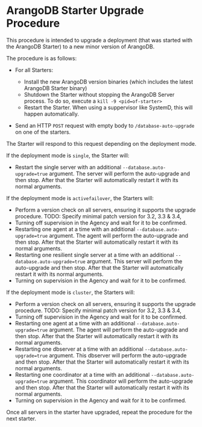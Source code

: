 # ArangoDB Starter Upgrade Procedure

This procedure is intended to upgrade a deployment (that was started with the ArangoDB Starter)
to a new minor version of ArangoDB.

The procedure is as follows:

- For all Starters:
  - Install the new ArangoDB version binaries (which includes the latest ArangoDB Starter binary)
  - Shutdown the Starter without stopping the ArangoDB Server process.
    To do so, execute a `kill -9 <pid=of-starter>`
  - Restart the Starter. When using a suppervisor like SystemD, this will happen automatically.

- Send an HTTP `POST` request with empty body to `/database-auto-upgrade` on one of the starters.

The Starter will respond to this request depending on the deployment mode.

If the deployment mode is `single`, the Starter will:

- Restart the single server with an additional `--database.auto-upgrade=true` argument.
  The server will perform the auto-upgrade and then stop.
  After that the Starter will automatically restart it with its normal arguments.

If the deployment mode is `activefailover`, the Starters will:

- Perform a version check on all servers, ensuring it supports the upgrade procedure.
  TODO: Specify minimal patch version for 3.2, 3.3 & 3.4,
- Turning off supervision in the Agency and wait for it to be confirmed.
- Restarting one agent at a time with an additional `--database.auto-upgrade=true` argument.
  The agent will perform the auto-upgrade and then stop.
  After that the Starter will automatically restart it with its normal arguments.
- Restarting one resilient single server at a time with an additional `--database.auto-upgrade=true` argument.
  This server will perform the auto-upgrade and then stop.
  After that the Starter will automatically restart it with its normal arguments.
- Turning on supervision in the Agency and wait for it to be confirmed.

If the deployment mode is `cluster`, the Starters will:

- Perform a version check on all servers, ensuring it supports the upgrade procedure.
  TODO: Specify minimal patch version for 3.2, 3.3 & 3.4,
- Turning off supervision in the Agency and wait for it to be confirmed.
- Restarting one agent at a time with an additional `--database.auto-upgrade=true` argument.
  The agent will perform the auto-upgrade and then stop.
  After that the Starter will automatically restart it with its normal arguments.
- Restarting one dbserver at a time with an additional `--database.auto-upgrade=true` argument.
  This dbserver will perform the auto-upgrade and then stop.
  After that the Starter will automatically restart it with its normal arguments.
- Restarting one coordinator at a time with an additional `--database.auto-upgrade=true` argument.
  This coordinator will perform the auto-upgrade and then stop.
  After that the Starter will automatically restart it with its normal arguments.
- Turning on supervision in the Agency and wait for it to be confirmed.

Once all servers in the starter have upgraded, repeat the procedure for the next starter.